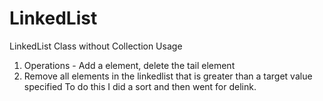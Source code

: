 # LinkedList

LinkedList Class without Collection Usage
  1) Operations - Add a element, delete the tail element
  2)  Remove all elements in the linkedlist that is greater than a target value specified 
      To do this I did a sort and then went for delink.
  
